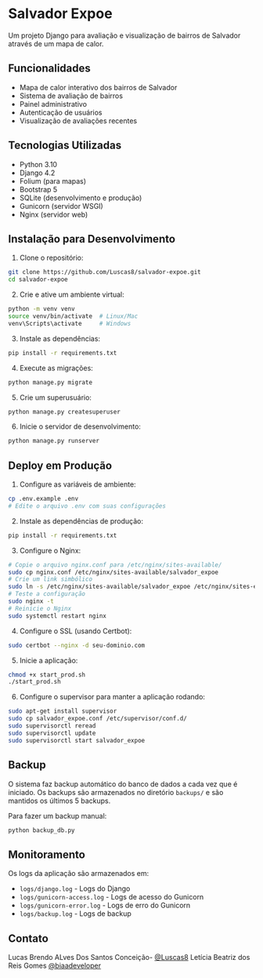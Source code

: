 # Salvador Expoe

Um projeto Django para avaliação e visualização de bairros de Salvador através de um mapa de calor.

## Funcionalidades

- Mapa de calor interativo dos bairros de Salvador
- Sistema de avaliação de bairros
- Painel administrativo
- Autenticação de usuários
- Visualização de avaliações recentes

## Tecnologias Utilizadas

- Python 3.10
- Django 4.2
- Folium (para mapas)
- Bootstrap 5
- SQLite (desenvolvimento e produção)
- Gunicorn (servidor WSGI)
- Nginx (servidor web)

## Instalação para Desenvolvimento

1. Clone o repositório:
```bash
git clone https://github.com/Luscas8/salvador-expoe.git
cd salvador-expoe
```

2. Crie e ative um ambiente virtual:
```bash
python -m venv venv
source venv/bin/activate  # Linux/Mac
venv\Scripts\activate     # Windows
```

3. Instale as dependências:
```bash
pip install -r requirements.txt
```

4. Execute as migrações:
```bash
python manage.py migrate
```

5. Crie um superusuário:
```bash
python manage.py createsuperuser
```

6. Inicie o servidor de desenvolvimento:
```bash
python manage.py runserver
```

## Deploy em Produção

1. Configure as variáveis de ambiente:
```bash
cp .env.example .env
# Edite o arquivo .env com suas configurações
```

2. Instale as dependências de produção:
```bash
pip install -r requirements.txt
```

3. Configure o Nginx:
```bash
# Copie o arquivo nginx.conf para /etc/nginx/sites-available/
sudo cp nginx.conf /etc/nginx/sites-available/salvador_expoe
# Crie um link simbólico
sudo ln -s /etc/nginx/sites-available/salvador_expoe /etc/nginx/sites-enabled/
# Teste a configuração
sudo nginx -t
# Reinicie o Nginx
sudo systemctl restart nginx
```

4. Configure o SSL (usando Certbot):
```bash
sudo certbot --nginx -d seu-dominio.com
```

5. Inicie a aplicação:
```bash
chmod +x start_prod.sh
./start_prod.sh
```

6. Configure o supervisor para manter a aplicação rodando:
```bash
sudo apt-get install supervisor
sudo cp salvador_expoe.conf /etc/supervisor/conf.d/
sudo supervisorctl reread
sudo supervisorctl update
sudo supervisorctl start salvador_expoe
```

## Backup

O sistema faz backup automático do banco de dados a cada vez que é iniciado. Os backups são armazenados no diretório `backups/` e são mantidos os últimos 5 backups.

Para fazer um backup manual:
```bash
python backup_db.py
```

## Monitoramento

Os logs da aplicação são armazenados em:
- `logs/django.log` - Logs do Django
- `logs/gunicorn-access.log` - Logs de acesso do Gunicorn
- `logs/gunicorn-error.log` - Logs de erro do Gunicorn
- `logs/backup.log` - Logs de backup

## Contato

Lucas Brendo ALves Dos Santos Conceição- [@Luscas8](https://github.com/Luscas8) 
Letícia Beatriz dos Reis Gomes [@biaadeveloper](https://github.com/biaadeveloper)
